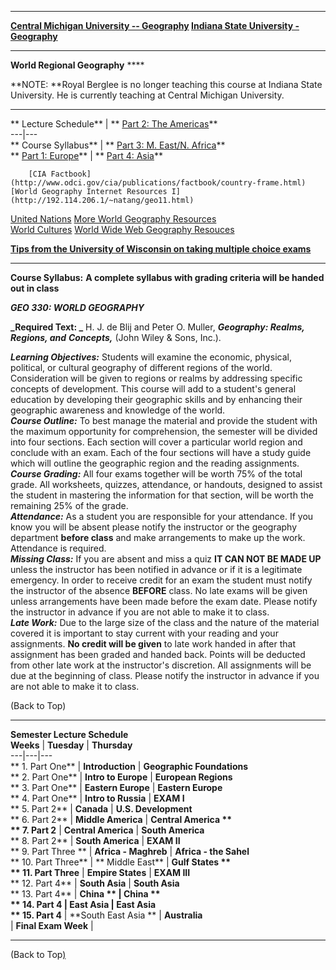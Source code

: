 * * *

**[Central Michigan University --
Geography](http://www.cst.cmich.edu/units/geo/)            [Indiana State
University - Geography](http://baby.indstate.edu/geo/)**

* * *

  
**World Regional Geography** ****

**NOTE:   **Royal Berglee is no longer teaching this course at Indiana State
University.  He is currently teaching at Central Michigan University.  
****  
  **    Lecture Schedule** | **    [Part 2:  The
Americas](http://mama.indstate.edu/users/alfred/courses/part2.html)**  
---|---  
**    Course Syllabus** | **    [Part 3:  M. East/N.
Africa](http://mama.indstate.edu/users/alfred/courses/mideast.html)**  
**    [Part 1:
Europe](http://mama.indstate.edu/users/alfred/courses/europe.html)** | **
[Part 4:  Asia](http://mama.indstate.edu/users/alfred/courses/asia4.html)**  
  
        [CIA Factbook](http://www.odci.gov/cia/publications/factbook/country-frame.html)                        [World Geography Internet Resources I](http://192.114.206.1/~natang/geo11.html)   
[United Nations](http://www.un.org/)                       [More World
Geography Resources](http://www.uwsp.edu/acaddept/geog/reg.htm)  
       [World Cultures](http://baby.indstate.edu/geocntr/geni/cw.html)                        [World Wide Web Geography Resouces](http://baby.indstate.edu/geocntr/geni/index.html)

**[Tips from the University of Wisconsin on taking multiple choice
exams](http://WWW.UWEC.EDU/Academic/Geography/Ivogeler/multiple.htm)**

* * *

**Course Syllabus:** **A complete syllabus with grading criteria will be
handed out in class**

**_GEO 330:   WORLD GEOGRAPHY_**

**_Required Text:  _** H. J. de Blij and Peter O. Muller, **_Geography:
Realms, Regions, and_** **_Concepts,_** (John Wiley & Sons, Inc.).

**_Learning Objectives:_**   Students will examine the economic, physical,
political, or cultural geography of different regions of the world.
Consideration will be given to regions or realms by addressing specific
concepts of development. This course will add to a student's general education
by developing their geographic skills and by enhancing their geographic
awareness and knowledge of the world.  
**_Course Outline:_**   To best manage the material and provide the student
with the maximum opportunity for comprehension, the semester will be divided
into four sections. Each section will cover a particular world region and
conclude with an exam. Each of the four sections will have a study guide which
will outline the geographic region and the reading assignments.  
**_Course Grading:_**   All four exams together will be worth 75% of the total
grade. All worksheets, quizzes, attendance, or handouts, designed to assist
the student in mastering the information for that section, will be worth the
remaining 25% of the grade.  
**_Attendance:_**   As a student you are responsible for your attendance. If
you know you will be absent please notify the instructor or the geography
department **before class** and make arrangements to make up the work.
Attendance is required.  
**_Missing Class:_**   If you are absent and miss a quiz **IT CAN NOT BE MADE
UP** unless the instructor has been notified in advance or if it is a
legitimate emergency. In order to receive credit for an exam the student must
notify the instructor of the absence **BEFORE** class. No late exams will be
given unless arrangements have been made before the exam date. Please notify
the instructor in advance if you are not able to make it to class.  
**_Late Work:_**   Due to the large size of the class and the nature of the
material covered it is important to stay current with your reading and your
assignments. **No credit will be given** to late work handed in after that
assignment has been graded and handed back. Points will be deducted from other
late work at the instructor's discretion. All assignments will be due at the
beginning of class. Please notify the instructor in advance if you are not
able to make it to class.

(Back to Top)

* * *

  
**Semester Lecture Schedule**  
  **Weeks** |  **Tuesday** |  **Thursday**  
---|---|---  
**     1\. Part One** |  **Introduction** |  **Geographic Foundations**  
**     2\. Part One** |  **Intro to Europe** |  **European Regions**  
**     3\. Part One** |  **Eastern Europe** |  **Eastern Europe**  
**     4\. Part One** |  **Intro to Russia** |  **EXAM   I**  
**     5\. Part 2** |  **Canada** |  **U.S. Development**  
**     6\. Part 2** |  **Middle America** |  **Central America  **  
**     7\. Part 2** |  **Central America** |  **South America**  
**     8\. Part 2** |  **South America** |  **EXAM   II**  
**     9\. Part Three ** |  **Africa - Maghreb** |  **Africa - the Sahel**  
**  10\. Part Three** |  **  Middle East** |  **Gulf States  **  
**  11\. Part Three** |  **Empire States** |  **EXAM   III**  
**  12\. Part 4** |  **South Asia** |  **South Asia**  
**  13\. Part 4** |  **China  ** |  **China  **  
**  14\. Part 4** |  **East Asia** |  **East Asia**  
**  15\. Part 4** |  **South East Asia  ** |  **Australia**  
  |  **Final Exam Week** |  
  
* * *

(Back to Top[)](http://mama.indstate.edu/users/alfred/royal/)

